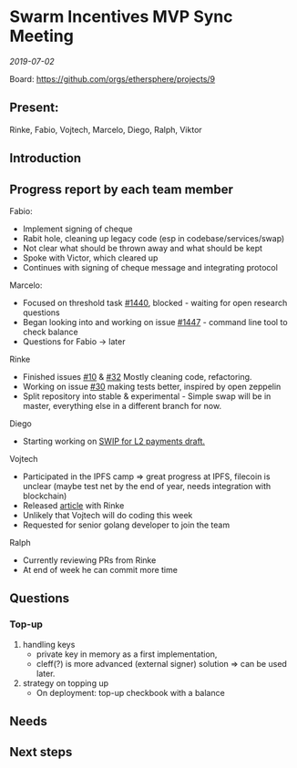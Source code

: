 # Swarm Incentives MVP Sync Meeting
*2019-07-02*

Board: https://github.com/orgs/ethersphere/projects/9

## Present:
Rinke, Fabio, Vojtech, Marcelo, Diego, Ralph, Viktor

## Introduction

## Progress report by each team member
Fabio:
- Implement signing of cheque
- Rabit hole, cleaning up legacy code (esp in codebase/services/swap)
- Not clear what should be thrown away and what should be kept
- Spoke with Victor, which cleared up
- Continues with signing of cheque message and integrating protocol

Marcelo:
- Focused on threshold task [#1440](https://github.com/ethersphere/swarm/issues/1440), blocked - waiting for open research questions
- Began looking into and working on issue [#1447](https://github.com/ethersphere/swarm/issues/1447) - command line tool to check balance
- Questions for Fabio → later

Rinke
- Finished issues [#10](https://github.com/ethersphere/swap-swear-and-swindle/issues/10) & [#32](https://github.com/ethersphere/swap-swear-and-swindle/issues/32) Mostly cleaning code, refactoring.
- Working on issue [#30](https://github.com/ethersphere/swap-swear-and-swindle/issues/30) making tests better, inspired by open zeppelin
- Split repository into stable & experimental - Simple swap will be in master, everything else in a different branch for now.

Diego
- Starting working on [SWIP for L2 payments draft.](https://hackmd.io/2KT41vqwQlW1rw7Ojmyzzw)

Vojtech
- Participated in the IPFS camp => great progress at IPFS, filecoin is unclear (maybe test net by the end of year, needs integration with blockchain)
- Released [article](https://www.rifos.org/blog/rif-storage-the-first-chunks/) with Rinke
- Unlikely that Vojtech will do coding this week
- Requested for senior golang developer to join the team

Ralph
- Currently reviewing PRs from Rinke
- At end of week he can commit more time

## Questions
### Top-up
1) handling keys
    - private key in memory as a first implementation, 
    - cleff(?) is more advanced (external signer) solution => can be used later.
2) strategy on topping up
    - On deployment: top-up checkbook with a balance


## Needs
## Next steps

